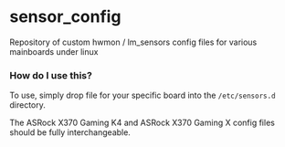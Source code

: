 # sensor_config
Repository of custom hwmon / lm_sensors config files for various mainboards under linux


### How do I use this?
To use, simply drop file for your specific board into the `/etc/sensors.d` directory.

The ASRock X370 Gaming K4 and ASRock X370 Gaming X config files should be fully interchangeable.
